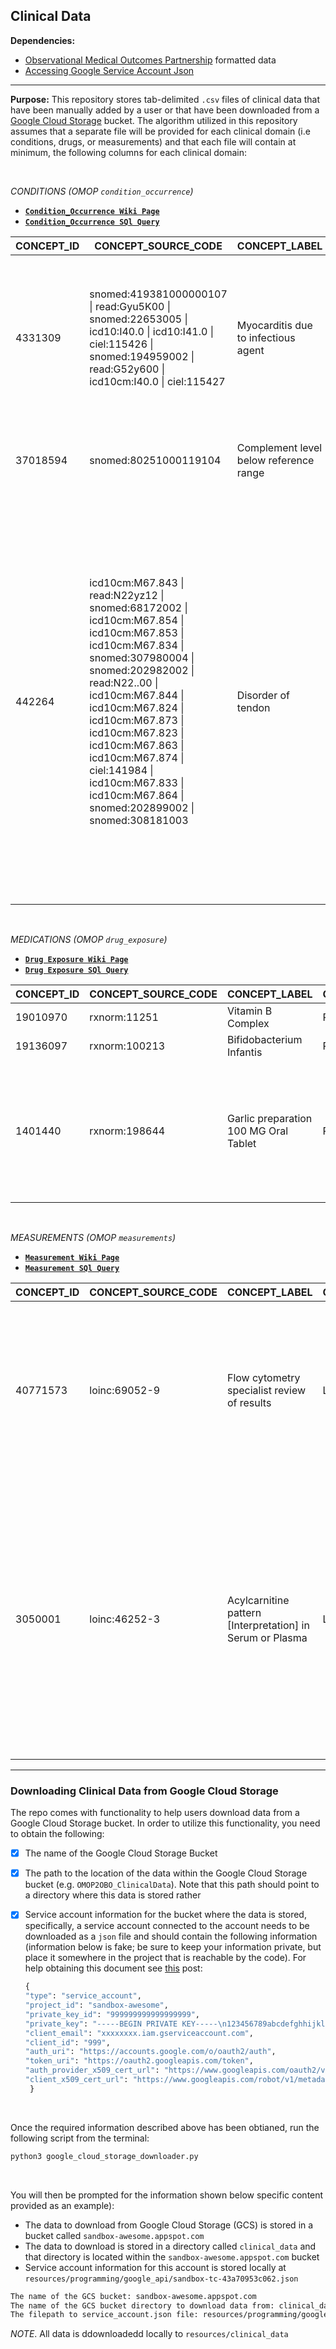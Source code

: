 
## Clinical Data

**Dependencies:**  
- [Observational Medical Outcomes Partnership](https://www.ohdsi.org/data-standardization/the-common-data-model/) formatted data  
- [Accessing Google Service Account Json](https://stackoverflow.com/questions/46287267/how-can-i-get-the-file-service-account-json-for-google-translate-api)  

***

**Purpose:** This repository stores tab-delimited `.csv` files of clinical data that have been manually added by a user or that have been downloaded from a [Google Cloud Storage](https://cloud.google.com/storage) bucket. The algorithm utilized in this repository assumes that a separate file will be provided for each clinical domain (i.e conditions, drugs, or measurements) and that each file will contain at minimum, the following columns for each clinical domain:  
 
<br>

 _CONDITIONS (OMOP `condition_occurrence`)_  
   - **[`Condition_Occurrence Wiki Page`](https://github.com/callahantiff/OMOP2OBO/wiki/Conditions)**  
  - **[`Condition_Occurrence SQl Query`](https://gist.github.com/callahantiff/7b84c1bc063ad162bf5bdf5e578d402f/raw/2c002478192ba376b608bbcb638ce5960a4338a7/OMOPConcepts_ConditionOccurrence.sql)** 
 
CONCEPT_ID | CONCEPT_SOURCE_CODE | CONCEPT_LABEL | CONCEPT_SOURCE_LABEL | CONCEPT_VOCAB | CONCEPT_VOCAB_VERSION | CONCEPT_SYNONYM | ANCESTOR_CONCEPT_ID | ANCESTOR_SOURCE_CODE | ANCESTOR_LABEL | ANCESTOR_VOCAB | ANCESTOR_VOCAB_VERSION
-- | -- | -- | -- | -- | -- | -- | -- | -- | -- | -- | --
4331309 | snomed:419381000000107 \| read:Gyu5K00 \| snomed:22653005 \| icd10:I40.0 \| icd10:I41.0 \| ciel:115426 \| snomed:194959002 \| read:G52y600 \| icd10cm:I40.0 \| ciel:115427 | Myocarditis due to infectious agent | [X]Myocarditis in other infectious and parasitic diseases classified elsewhere \| Infective myocarditis \| Infective Myocarditis \| Myocarditis due to Infectious Agent \| Myocarditis due to infectious agent \| Septic myocarditis NOS \| Myocarditis in bacterial diseases classified elsewhere | SNOMED | SnomedCT Release 20180131 | Myocarditis due to infectious agent \| Infective myocarditis \| Myocarditis due to infectious agent (disorder) | 4027384 \| 4027255 \| 4178818 | snomed:128139000 \| snomed:128599005 \| snomed:251052000 | Arthropod-borne disease \| Inflammatory disorder of mediastinum \| Finding by site | MedDRA \| SNOMED | MedDRA version 19.1 \| SnomedCT Release 20180131
37018594 | snomed:80251000119104 | Complement level below reference range | Complement level below reference range | SNOMED | SnomedCT Release 20180131 | Complement level below reference range \| Complement level below reference range (finding) | 36402192 \| 36313966 \| 36303153 | meddra:10061253 \| snomed:404684003 \| meddra:10027428 | Evaluation finding \| Metabolic disorders NEC \| Measurement finding below reference range | MedDRA \| SNOMED | MedDRA version 19.1 \| SnomedCT Release 20180131
442264 | icd10cm:M67.843 \| read:N22yz12 \| snomed:68172002 \| icd10cm:M67.854 \| icd10cm:M67.853 \| icd10cm:M67.834 \| snomed:307980004 \| snomed:202982002 \| read:N22..00 \| icd10cm:M67.844 \| icd10cm:M67.824 \| icd10cm:M67.873 \| icd10cm:M67.823 \| icd10cm:M67.863 \| icd10cm:M67.874 \| ciel:141984 \| icd10cm:M67.833 \| icd10cm:M67.864 \| snomed:202899002 \| snomed:308181003 | Disorder of tendon | Other specified disorders of tendon, right hand \| Other specified disorders of tendon, right elbow \| Other specified disorders of tendon, left hip \| Other specified disorders of tendon, right hip \| Other specified disorders of tendon, left ankle and foot \| Other disorders of the synovium, tendon and bursa \| Other specified disorders of tendon, right wrist \| Other tendon disorder NOS \| Other specified disorders of tendon, left elbow \| Other specified disorders of tendon, right ankle and foot \| Disorder of tendon \| Other specified disorders of tendon, right knee \| Other specified disorders of tendon, left wrist \| Tendon disorder \| Calcification of tendon NOS \| Disorder of Tendon \| Other specified disorders of tendon, left knee \| Other specified disorders of tendon, left hand | SNOMED | SnomedCT Release 20180131 | Disorder of tendon (disorder) \| Disorder of tendon \| Tendon disorder | 36503288 \| 36516772 \| 36303153 | meddra:10022891 \| meddra:10061253 \| snomed:123946008 | Connective tissue disorder \| Musculoskeletal finding \| Disorder of body system | MedDRA \| SNOMED | MedDRA version 19.1 \| SnomedCT Release 20180131

<br>

_MEDICATIONS (OMOP `drug_exposure`)_   
  - **[`Drug Exposure Wiki Page`](https://github.com/callahantiff/OMOP2OBO/wiki/Medications)**  
  - **[`Drug Exposure SQl Query`](https://gist.github.com/callahantiff/7b84c1bc063ad162bf5bdf5e578d402f/raw/2c002478192ba376b608bbcb638ce5960a4338a7/OMOPConcepts_DrugExposure.sql)**  

CONCEPT_ID | CONCEPT_SOURCE_CODE | CONCEPT_LABEL | CONCEPT_VOCAB | CONCEPT_VOCAB_VERSION | CONCEPT_SYNONYM | ANCESTOR_CONCEPT_ID | ANCESTOR_SOURCE_CODE | ANCESTOR_LABEL | ANCESTOR_VOCAB | ANCESTOR_VOCAB_VERSION | INGREDIENT_CONCEPT_ID | INGREDIENT_SOURCE_CODE | INGREDIENT_LABEL | INGREDIENT_VOCAB | INGREDIENT_VOCAB_VERSION | INGREDIENT_SYNONYM | INGRED_ANCESTOR_CONCEPT_ID | INGRED_ANCESTOR_SOURCE_CODE | INGRED_ANCESTOR_LABEL | INGRED_ANCESTOR_VOCAB | INGRED_ANCESTOR_VOCAB_VERSION
-- | -- | -- | -- | -- | -- | -- | -- | -- | -- | -- | -- | -- | -- | -- | -- | -- | -- | -- | -- | -- | --
19010970 | rxnorm:11251 | Vitamin B Complex | RxNorm | RxNorm Full 20180507 | Vitamin B Complex | 19010970 | rxnorm:11251 | Vitamin B Complex | RxNorm | RxNorm | 19010970 | rxnorm:11251 | Vitamin B Complex | RxNorm | RxNorm Full 20180507 | Vitamin B Complex | 19010970 | rxnorm:11251 | Vitamin B Complex | RxNorm | RxNorm Full 20180507
19136097 | rxnorm:100213 | Bifidobacterium Infantis | RxNorm | RxNorm Full 20180507 | Bifidobacterium Infantis | 19136097 | rxnorm:100213 | Bifidobacterium Infantis | RxNorm | RxNorm | 19136097 | rxnorm:100213 | Bifidobacterium Infantis | RxNorm | RxNorm Full 20180507 | Bifidobacterium Infantis | 19136097 | rxnorm:100213 | Bifidobacterium Infantis | RxNorm | RxNorm Full 20180507
1401440 | rxnorm:198644 | Garlic preparation 100 MG Oral Tablet | RxNorm | RxNorm Full 20180507 | Garlic preparation 100 MG Oral Tablet | 40047801 \| 1401500 \| 36222902 \| 36217214 \| 1401440 \| 36222903 \| 1401437 \| 36217216 | rxnorm:198644 \| rxnorm:1163938 \| rxnorm:1163937 \| rxnorm:265647 \| rxnorm:375084 \| rxnorm:331973 \| rxnorm:1151133 \| rxnorm:1151131 | Garlic preparation 100 MG \| Pill \| Oral Product \| Garlic preparation 100 MG Oral Tablet \| Garlic preparation Oral Tablet \| Garlic preparation Pill \| Garlic preparation Oral Product \| Garlic preparation | RxNorm | RxNorm | 1401437 | rxnorm:265647 | Garlic preparation | RxNorm | RxNorm Full 20180507 | Garlic preparation | 40047801 \| 36222902 \| 1401500 \| 36217214 \| 1401440 \| 1401437 \| 36222903 \| 36217216 | rxnorm:1163937 \| rxnorm:198644 \| rxnorm:265647 \| rxnorm:1163938 \| rxnorm:375084 \| rxnorm:331973 \| rxnorm:1151131 \| rxnorm:1151133 | Garlic preparation 100 MG \| Oral Product \| Pill \| Garlic preparation Oral Tablet \| Garlic preparation Oral Product \| Garlic preparation 100 MG Oral Tablet \| Garlic preparation \| Garlic preparation Pill | RxNorm | RxNorm Full 20180507

<br>

_MEASUREMENTS (OMOP `measurements`)_  
  - **[`Measurement Wiki Page`](https://github.com/callahantiff/OMOP2OBO/wiki/Laboratory-Tests)**  
  - **[`Measurement SQl Query`](https://gist.github.com/callahantiff/7b84c1bc063ad162bf5bdf5e578d402f/raw/2c002478192ba376b608bbcb638ce5960a4338a7/OMOPConcepts_Measurements.sql)**  

CONCEPT_ID | CONCEPT_SOURCE_CODE | CONCEPT_LABEL | CONCEPT_VOCAB | CONCEPT_VOCAB_VERSION | CONCEPT_SYNONYM | ANCESTOR_CONCEPT_ID | ANCESTOR_SOURCE_CODE | ANCESTOR_LABEL | ANCESTOR_VOCAB | ANCESTOR_VOCAB_VERSION | SCALE | RESULT_TYPE
-- | -- | -- | -- | -- | -- | -- | -- | -- | -- | -- | -- | --
40771573 | loinc:69052-9 | Flow cytometry specialist review of results | LOINC | LOINC 2.64 | Flow cytometry specialist review of results \| Flow cytometry specialist review \| Dynamic; Impression; Impression/interpretation of study; Impressions; Interp; Interpretation; Misc; Miscellaneous; Narrative; Other; Point in time; Random; Report; To be specified in another part of the message; Unspecified | 36208195 \| 36206173 \| 40771573 \| 45876017 | loinc:LP248770-2 \| loinc:69052-9 \| loinc:LP29693-6 \| MISC | Laboratory Categories \| Miscellaneous \| Lab terms not yet categorized \| Flow cytometry specialist review of results | LOINC | LOINC 2.64 | NAR | Normal/Low/High
3050001 | loinc:46252-3 | Acylcarnitine pattern [Interpretation] in Serum or Plasma | LOINC | LOINC 2.64 | Acylcarnitine pattern SerPl-Imp \| Acyl carnitine; Acylcarni; Chemistry; Impression; Impression/interpretation of study; Impressions; Interp; Interpretation; Nominal; Pl; Plasma; Plsm; Point in time; Random; SerP; SerPl; SerPlas; Serum; Serum or plasma; SR \| Acylcarnitine pattern [Interpretation] in Serum or Plasma | 3047123 \| 40785853 \| 40789215 \| 21496441 \| 40792372 \| 36206173 \| 36208195 \| 45876002 \| 40772935 \| 3050001 \| 45876249 \| 40783186 \| 45876033 \| 40794997 \| 40785803 \| 40796128 | loinc:43433-2 \| loinc:LP15318-6 \| loinc:CHEM \| loinc:LP31388-9 \| loinc:LP29693-6 \| loinc:PANEL.CHEM \| loinc:LP71614-9 \| loinc:LP248770-2 \| loinc:LP14482-1 \| loinc:LP32744-2 \| loinc:LP15705-4 \| loinc:46252-3 \| loinc:LP30844-2 \| loinc:PANEL \| loinc:LP14483-9 \| loinc:LP40271-6 | Acylcarnitine panel - Serum or Plasma \| Chemistry \| Order set \| Chemistry, challenge \| Acylcarnitine pattern \| Bld-Ser-Plas \| Carnitine \| Urinalysis \| Acylcarnitine \| Lipids \| Acylcarnitine pattern [Interpretation] in Serum or Plasma \| Acylcarnitine pattern \| Carnitine esters \| Laboratory Categories \| Chemistry order set \| Lab terms not yet categorized | LOINC | LOINC 2.64 | NOM | Normal/Low/High

***  


### Downloading Clinical Data from Google Cloud Storage  
The repo comes with functionality to help users download data from a Google Cloud Storage bucket. In order to utilize this functionality, you need to obtain the following:  
- [x] The name of the Google Cloud Storage Bucket  
- [x] The path to the location of the data within the Google Cloud Storage bucket (e.g. `OMOP2OBO_ClinicalData`). Note that this path should point to a directory where this data is stored rather 
- [x] Service account information for the bucket where the data is stored, specifically, a service account connected to the account needs to be downloaded as a `json` file and should contain the following information (information below is fake; be sure to keep your information private, but place it somewhere in the project that is reachable by the code). For help obtaining this document see [this](https://stackoverflow.com/questions/46287267/how-can-i-get-the-file-service-account-json-for-google-translate-api) post:  

  ```python
  {
  "type": "service_account",
  "project_id": "sandbox-awesome",
  "private_key_id": "999999999999999999",
  "private_key": "-----BEGIN PRIVATE KEY-----\n123456789abcdefghhijklmnopqrstuvwxyz123456789\n-----END PRIVATE KEY-----\n",
  "client_email": "xxxxxxxx.iam.gserviceaccount.com",
  "client_id": "999",
  "auth_uri": "https://accounts.google.com/o/oauth2/auth",
  "token_uri": "https://oauth2.googleapis.com/token",
  "auth_provider_x509_cert_url": "https://www.googleapis.com/oauth2/v1/certs",
  "client_x509_cert_url": "https://www.googleapis.com/robot/v1/metadata/x999/xxxxxxxx.iam.gserviceaccount.com"
   }
  ```
 
 <br>

Once the required information described above has been obtianed, run the following script from the terminal:  
   
```bash
python3 google_cloud_storage_downloader.py 
``` 
   
<br>

You will then be prompted for the information shown below specific content provided as an example):  
- The data to download from Google Cloud Storage (GCS) is stored in a bucket called `sandbox-awesome.appspot.com`  
- The data to download is stored in a directory called `clinical_data` and that directory is located within the `sandbox-awesome.appspot.com` bucket   
- Service account information for this account is stored locally at `resources/programming/google_api/sandbox-tc-43a70953c062.json`
  
```bash
The name of the GCS bucket: sandbox-awesome.appspot.com
The name of the GCS bucket directory to download data from: clinical_data
The filepath to service_account.json file: resources/programming/google_api/sandbox-awesome-99999999.json
 ```
 
_NOTE_. All data is ddownloadedd locally to `resources/clinical_data`
